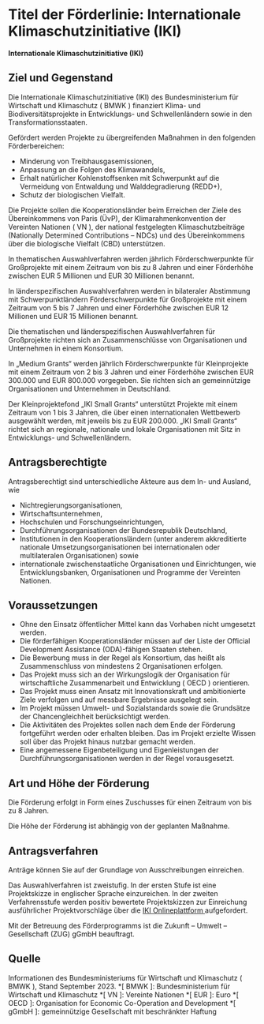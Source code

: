 #  Titel der Förderlinie: Internationale Klimaschutzinitiative (IKI) 

**Internationale Klimaschutzinitiative (IKI)**

##  Ziel und Gegenstand 

Die Internationale Klimaschutzinitiative (IKI) des Bundesministerium für Wirtschaft und Klimaschutz (  BMWK  ) finanziert Klima- und Biodiversitätsprojekte in Entwicklungs- und Schwellenländern sowie in den Transformationsstaaten. 

Gefördert werden Projekte zu übergreifenden Maßnahmen in den folgenden Förderbereichen: 

  * Minderung von Treibhausgasemissionen, 
  * Anpassung an die Folgen des Klimawandels, 
  * Erhalt natürlicher Kohlenstoffsenken mit Schwerpunkt auf die Vermeidung von Entwaldung und Walddegradierung (REDD+), 
  * Schutz der biologischen Vielfalt. 



Die Projekte sollen die Kooperationsländer beim Erreichen der Ziele des Übereinkommens von Paris (ÜvP), der Klimarahmenkonvention der Vereinten Nationen (  VN  ), der national festgelegten Klimaschutzbeiträge (Nationally Determined Contributions – NDCs) und des Übereinkommens über die biologische Vielfalt (CBD) unterstützen. 

In thematischen Auswahlverfahren werden jährlich Förderschwerpunkte für Großprojekte mit einem Zeitraum von bis zu 8 Jahren und einer Förderhöhe zwischen  EUR  5 Millionen und  EUR  30 Millionen benannt. 

In länderspezifischen Auswahlverfahren werden in bilateraler Abstimmung mit Schwerpunktländern Förderschwerpunkte für Großprojekte mit einem Zeitraum von 5 bis 7 Jahren und einer Förderhöhe zwischen  EUR  12 Millionen und  EUR  15 Millionen benannt. 

Die thematischen und länderspezifischen Auswahlverfahren für Großprojekte richten sich an Zusammenschlüsse von Organisationen und Unternehmen in einem Konsortium. 

In „Medium Grants“ werden jährlich Förderschwerpunkte für Kleinprojekte mit einem Zeitraum von 2 bis 3 Jahren und einer Förderhöhe zwischen  EUR  300.000 und  EUR  800.000 vorgegeben. Sie richten sich an gemeinnützige Organisationen und Unternehmen in Deutschland. 

Der Kleinprojektefond „IKI Small Grants“ unterstützt Projekte mit einem Zeitraum von 1 bis 3 Jahren, die über einen internationalen Wettbewerb ausgewählt werden, mit jeweils bis zu  EUR  200.000. „IKI Small Grants“ richtet sich an regionale, nationale und lokale Organisationen mit Sitz in Entwicklungs- und Schwellenländern. 

##  Antragsberechtigte 

Antragsberechtigt sind unterschiedliche Akteure aus dem In- und Ausland, wie 

  * Nichtregierungsorganisationen, 
  * Wirtschaftsunternehmen, 
  * Hochschulen und Forschungseinrichtungen, 
  * Durchführungsorganisationen der Bundesrepublik Deutschland, 
  * Institutionen in den Kooperationsländern (unter anderem akkreditierte nationale Umsetzungsorganisationen bei internationalen oder multilateralen Organisationen) sowie 
  * internationale zwischenstaatliche Organisationen und Einrichtungen, wie Entwicklungsbanken, Organisationen und Programme der Vereinten Nationen. 



##  Voraussetzungen 

  * Ohne den Einsatz öffentlicher Mittel kann das Vorhaben nicht umgesetzt werden. 
  * Die förderfähigen Kooperationsländer müssen auf der Liste der Official Development Assistance (ODA)-fähigen Staaten stehen. 
  * Die Bewerbung muss in der Regel als Konsortium, das heißt als Zusammenschluss von mindestens 2 Organisationen erfolgen. 
  * Das Projekt muss sich an der Wirkungslogik der Organisation für wirtschaftliche Zusammenarbeit und Entwicklung (  OECD  ) orientieren. 
  * Das Projekt muss einen Ansatz mit Innovationskraft und ambitionierte Ziele verfolgen und auf messbare Ergebnisse ausgelegt sein. 
  * Im Projekt müssen Umwelt- und Sozialstandards sowie die Grundsätze der Chancengleichheit berücksichtigt werden. 
  * Die Aktivitäten des Projektes sollen nach dem Ende der Förderung fortgeführt werden oder erhalten bleiben. Das im Projekt erzielte Wissen soll über das Projekt hinaus nutzbar gemacht werden. 
  * Eine angemessene Eigenbeteiligung und Eigenleistungen der Durchführungsorganisationen werden in der Regel vorausgesetzt. 



##  Art und Höhe der Förderung 

Die Förderung erfolgt in Form eines Zuschusses für einen Zeitraum von bis zu 8 Jahren. 

Die Höhe der Förderung ist abhängig von der geplanten Maßnahme. 

##  Antragsverfahren 

Anträge können Sie auf der Grundlage von Ausschreibungen einreichen. 

Das Auswahlverfahren ist zweistufig. In der ersten Stufe ist eine Projektskizze in englischer Sprache einzureichen. In der zweiten Verfahrensstufe werden positiv bewertete Projektskizzen zur Einreichung ausführlicher Projektvorschläge über die [ IKI Onlineplattform ](https://ideas.international-climate-initiative.com/en/iki-call/login-applicant "Internationale Klimaschutzinitiative \(IKI\) Onlineplattform") aufgefordert. 

Mit der Betreuung des Förderprogramms ist die Zukunft – Umwelt – Gesellschaft (ZUG)  gGmbH  beauftragt. 

##  Quelle 

Informationen des Bundesministeriums für Wirtschaft und Klimaschutz (  BMWK  ), Stand September 2023. 
  *[
   BMWK
  ]: Bundesministerium für Wirtschaft und Klimaschutz
  *[
   VN
  ]: Vereinte Nationen
  *[
   EUR
  ]: Euro
  *[
    OECD
   ]: Organisation for Economic Co-Operation and Development
  *[
   gGmbH
  ]: gemeinnützige Gesellschaft mit beschränkter Haftung

